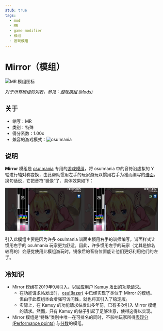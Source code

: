 ```yaml
---
stub: true
tags:
  - mod
  - MR
  - game modifier
  - 模组
  - 游戏模组
---
```


# Mirror（模组）

![MR 模组图标](/wiki/shared/mods/MR.png "Mirror (MR) 模组图标")

*对于所有模组的列表，参见：[游戏模组 (Mods)](/wiki/Gameplay/Game_modifier)*

## 关于

- 缩写：MR
- 类别：特殊
- 得分系数：1.00x
- 兼容的游戏模式：![][osu!mania]

## 说明

**Mirror** 模组是 [osu!mania](/wiki/Game_mode/osu!mania) 专用的[游戏模组](/wiki/Gameplay/Game_modifier)，将 osu!mania 中的音符沿虚拟的 Y 轴进行轴对称变换，由此帮助惯用左手的玩家游玩以惯用右手为准而编写的[谱面](/wiki/Beatmap)。换句话说，它把音符“镜像”了，具体效果如下：

![MR 模组游玩界面](img/MR-comparison-mania.jpg "osu!mania 中正常游玩（左图）与启用 Mirror 模组（右图）的比较")

引入此模组主要是因为许多 osu!mania 谱面由惯用右手的谱师编写，谱面样式让惯用右手的 osu!mania 玩家更为舒适。因此，许多惯用左手的玩家（尤其是排名较高的）会感觉使用此模组游玩时，镜像后的音符位置能让他们更好利用他们的左手。

## 冷知识

- Mirror 模组在2019年9月引入，以回应用户 [Kamuy](https://osu.ppy.sh/users/7439226) 发出的[功能请求](https://osu.ppy.sh/community/forums/topics/956618)。
  - 在功能请求帖发出时，[osu!(lazer)](/wiki/Client/Release_stream/Lazer) 中已经实现了类似于 Mirror 的模组。但由于此模组本会增强可访问性，就也将其引入了稳定版。
  - 实际上，在 Kamuy 的功能请求帖发出多年前，已有多次引入 Mirror 模组的请求。然而，只有 Kamuy 的帖子引起了足够注意，使得这得以实现。
- Mirror 模组是“特殊”类别中唯一在可排名的同时，不影响玩家所得[表现分 (Performance points)](/wiki/Performance_points) 与[分数](/wiki/Gameplay/Score)的模组。

[osu!mania]: /wiki/shared/mode/mania.png "osu!mania"
